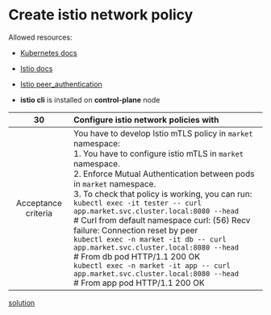 # Create istio network policy

Allowed resources:

- [Kubernetes docs](https://kubernetes.io/docs/home/)

- [Istio docs](https://istio.io/latest/)  

- [Istio peer_authentication](https://istio.io/latest/docs/reference/config/security/peer_authentication/)



- **istio cli** is installed on **control-plane** node


|       **30**        | **Configure istio network policies with**                                                                                                                                                                                                                                                                                                                                                                                                                                                                                                                                                                                                                                                |
|:-------------------:|:---------------------------------------------------------------------------------------------------------------------------------------------------------------------------------------------------------------------------------------------------------------------------------------------------------------------------------------------------------------------------------------------------------------------------------------------------------------------------------------------------------------------------------------------------------------------------------------------------------------------------------------------------------------------------------------------|
| Acceptance criteria | You have to develop Istio mTLS policy in `market` namespace:<br/> 1. You have to configure istio mTLS in `market` namespace.<br/> 2. Enforce Mutual Authentication between pods in `market` namespace.<br/> 3. To check that policy is working, you can run:<br/>`kubectl exec -it tester -- curl app.market.svc.cluster.local:8080 --head`  <br/> # Curl from default namespace   curl: (56) Recv failure: Connection reset by peer <br/>`kubectl exec -n market -it db -- curl app.market.svc.cluster.local:8080 --head` <br/> # From db pod  HTTP/1.1 200 OK <br/>`kubectl exec -n market -it app -- curl app.market.svc.cluster.local:8080 --head` <br/> # From app pod  HTTP/1.1 200 OK |

[solution](worker/files/solutions/1.MD)